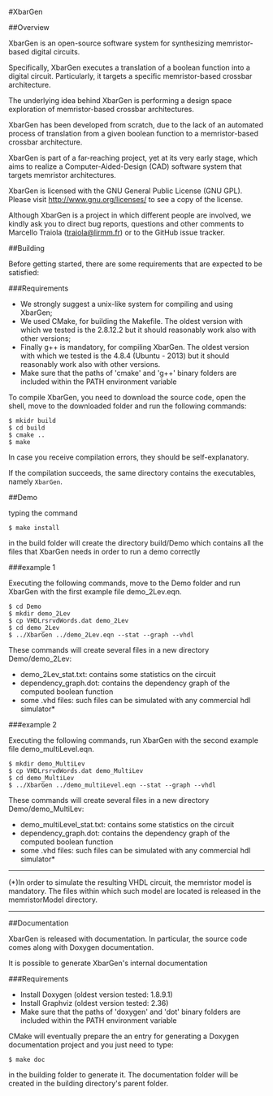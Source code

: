 #XbarGen

##Overview

XbarGen is an open-source software system for synthesizing memristor-based digital circuits.

Specifically, XbarGen executes a translation of a boolean function into a digital circuit. Particularly, it targets a specific memristor-based crossbar architecture.

The underlying idea behind XbarGen is performing a design space exploration of memristor-based crossbar architectures.

XbarGen has been developed from scratch, due to the lack of an automated process of translation from a given boolean function to a memristor-based crossbar architecture.

XbarGen is part of a far-reaching project, yet at its very early stage, which aims to realize a Computer-Aided-Design (CAD) software system that targets memristor architectures.

XbarGen is licensed with the GNU General Public License (GNU GPL). Please visit http://www.gnu.org/licenses/ to see a copy of the license.

Although XbarGen is a project in which different people are involved, we kindly ask you to direct bug reports, questions and other comments to Marcello Traiola (traiola@lirmm.fr) or to the GitHub issue tracker.

##Building

Before getting started, there are some requirements that are expected to be satisfied:

###Requirements

- We strongly suggest a unix-like system for compiling and using XbarGen;
- We used CMake, for building the Makefile. The oldest version with which we tested is the 2.8.12.2 but it should reasonably work also with other versions;
- Finally g++ is mandatory, for compiling XbarGen. The oldest version with which we tested is the 4.8.4 (Ubuntu - 2013) but it should reasonably work also with other versions.
- Make sure that the paths of 'cmake' and 'g++' binary folders are included within the PATH environment variable

To compile XbarGen, you need to download the source code, open the shell, move to the downloaded folder and run the following commands:

```
$ mkidr build 
$ cd build 
$ cmake .. 
$ make
```

In case you receive compilation errors, they should be self-explanatory.

If the compilation succeeds, the same directory contains the executables, namely `XbarGen`.

##Demo

typing the command

```
$ make install
```

in the build folder will create the directory build/Demo which contains all the files that XbarGen needs in order to run a demo correctly

###example 1

Executing the following commands, move to the Demo folder and run XbarGen with the first example file demo_2Lev.eqn.

```
$ cd Demo 
$ mkdir demo_2Lev 
$ cp VHDLrsrvdWords.dat demo_2Lev 
$ cd demo_2Lev 
$ ../XbarGen ../demo_2Lev.eqn --stat --graph --vhdl 
```

These commands will create several files in a new directory Demo/demo_2Lev:

- demo_2Lev_stat.txt: contains some statistics on the circuit
- dependency_graph.dot: contains the dependency graph of the computed boolean function
- some .vhd files: such files can be simulated with any commercial hdl simulator*

###example 2

Executing the following commands, run XbarGen with the second example file demo_multiLevel.eqn.

```
$ mkdir demo_MultiLev 
$ cp VHDLrsrvdWords.dat demo_MultiLev 
$ cd demo_MultiLev 
$ ../XbarGen ../demo_multiLevel.eqn --stat --graph --vhdl 
```

These commands will create several files in a new directory Demo/demo_MultiLev:

- demo_multiLevel_stat.txt: contains some statistics on the circuit
- dependency_graph.dot: contains the dependency graph of the computed boolean function
- some .vhd files: such files can be simulated with any commercial hdl simulator*

<hr>
(*)In order to simulate the resulting VHDL circuit, the memristor model is mandatory. The files within which such model are located is released in the memristorModel directory.
<hr>

##Documentation

XbarGen is released with documentation. In particular, the source code comes along with Doxygen documentation.

It is possible to generate XbarGen's internal documentation

###Requirements

- Install Doxygen (oldest version tested: 1.8.9.1)
- Install Graphviz (oldest version tested: 2.36)
- Make sure that the paths of 'doxygen' and 'dot' binary folders are included within the PATH environment variable

CMake will eventually prepare the an entry for generating a Doxygen documentation project and you just need to type:

```
$ make doc
```

in the building folder to generate it. The documentation folder will be created in the building directory's parent folder.
